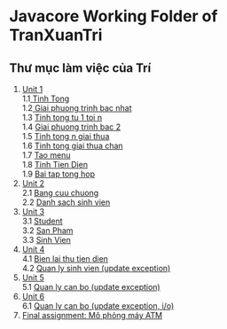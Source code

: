 # Javacore Working Folder of TranXuanTri
## Thư mục làm việc của Trí
 
1. <a href="https://github.com/FASTTRACKSE/FTJD1801_JavaCore/tree/master/TranXuanTri/Unit1/src"> Unit 1 </a> <br>
  1.1<a href="https://github.com/FASTTRACKSE/FTJD1801_JavaCore/blob/master/TranXuanTri/Unit1/src/bai1/TinhTong.java"> Tinh Tong </a> <br>
  1.2<a href="https://github.com/FASTTRACKSE/FTJD1801_JavaCore/blob/master/TranXuanTri/Unit1/src/bai2/GiaiPhuongTrinhBacNhat.java"> Giai phuong trinh bac nhat </a> <br>
  1.3 <a href="https://github.com/FASTTRACKSE/FTJD1801_JavaCore/blob/master/TranXuanTri/Unit1/src/bai3/TinhTongTu1Toin.java"> Tinh tong tu 1 toi n </a> <br>
  1.4 <a href="https://github.com/FASTTRACKSE/FTJD1801_JavaCore/blob/master/TranXuanTri/Unit1/src/bai4/GiaiPhuongTrinhBac2.java"> Giai phuong trinh bac 2 </a> <br>
  1.5 <a href="https://github.com/FASTTRACKSE/FTJD1801_JavaCore/blob/master/TranXuanTri/Unit1/src/bai5/TinhNGiaiThua.java"> Tinh tong n giai thua </a> <br>
  1.6 <a href="https://github.com/FASTTRACKSE/FTJD1801_JavaCore/blob/master/TranXuanTri/Unit1/src/bai6/TinhTongGiaiThuaChan.java"> Tinh tong giai thua chan </a> <br>
  1.7 <a href="https://github.com/FASTTRACKSE/FTJD1801_JavaCore/blob/master/TranXuanTri/Unit1/src/bai7/TaoMenu.java"> Tao menu </a> <br>
  1.8 <a href="https://github.com/FASTTRACKSE/FTJD1801_JavaCore/blob/master/TranXuanTri/Unit1/src/bai8/TinhTienDien.java"> Tinh Tien Dien </a> <br>
  1.9 <a href="https://github.com/FASTTRACKSE/FTJD1801_JavaCore/blob/master/TranXuanTri/Unit1/src/tonghop/BaiTongHop.java"> Bai tap tong hop </a>
2. <a href="https://github.com/FASTTRACKSE/FTJD1801_JavaCore/tree/master/TranXuanTri/Unit2/src"> Unit 2 </a> <br>
  2.1 <a href="https://github.com/FASTTRACKSE/FTJD1801_JavaCore/blob/master/TranXuanTri/Unit2/src/bai1/BangCuuChuong.java"> Bang cuu chuong </a> <br>
  2.2 <a href="https://github.com/FASTTRACKSE/FTJD1801_JavaCore/blob/master/TranXuanTri/Unit2/src/bai2/DanhSachSinhVien.java"> Danh sach sinh vien </a> <br>
3. <a href="https://github.com/FASTTRACKSE/FTJD1801_JavaCore/tree/master/TranXuanTri/Unit3"> Unit 3 </a><br>
  3.1 <a href="https://github.com/FASTTRACKSE/FTJD1801_JavaCore/blob/master/TranXuanTri/Unit3/src/bai1/Student.java"> Student </a><br>
  3.2 <a href="https://github.com/FASTTRACKSE/FTJD1801_JavaCore/blob/master/TranXuanTri/Unit3/src/bai2/SanPham.java"> San Pham </a><br>
  3.3 <a href="https://github.com/FASTTRACKSE/FTJD1801_JavaCore/blob/master/TranXuanTri/Unit3/src/bai3/SinhVien.java"> Sinh Vien </a><br>
4. <a href="https://github.com/FASTTRACKSE/FTJD1801_JavaCore/tree/master/TranXuanTri/Unit4/src"> Unit 4 </a> <br>
  4.1 <a href="https://github.com/FASTTRACKSE/FTJD1801_JavaCore/blob/master/TranXuanTri/Unit4/src/bai1/BienLai.java"> Bien lai thu tien dien </a> <br>
  4.2 <a href="https://github.com/FASTTRACKSE/FTJD1801_JavaCore/blob/master/TranXuanTri/Unit4/src/bai2/QuanLySinhVien.java"> Quan ly sinh vien (update exception) </a> <br>
5. <a href="https://github.com/FASTTRACKSE/FTJD1801_JavaCore/tree/master/TranXuanTri/Unit5"> Unit 5 </a> <br>
  5.1 <a href="https://github.com/FASTTRACKSE/FTJD1801_JavaCore/blob/master/TranXuanTri/Unit5/src/assignment5/QuanLyCanBo.java"> Quan ly can bo (update exception) </a><br>
6. <a href="https://github.com/FASTTRACKSE/FTJD1801_JavaCore/tree/master/TranXuanTri/Unit8"> Unit 6 </a> <br>
  6.1 <a href="https://github.com/FASTTRACKSE/FTJD1801_JavaCore/tree/master/TranXuanTri/Unit8/src/lab8"> Quan ly can bo (update exception, i/o) </a> <br>
7. <a href="https://github.com/FASTTRACKSE/FTJD1801_JavaCore/tree/master/TranXuanTri/OOP%20Final%20Assignment/src/final_assignment"> Final assignment: Mô phỏng máy ATM </a> <br>

